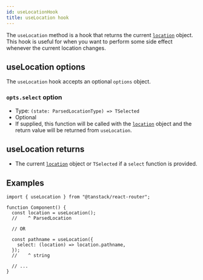 ```yaml
---
id: useLocationHook
title: useLocation hook
---
```


The `useLocation` method is a hook that returns the current [`location`](../ParsedLocationType.md) object. This hook is useful for when you want to perform some side effect whenever the current location changes.

## useLocation options

The `useLocation` hook accepts an optional `options` object.

### `opts.select` option

- Type: `(state: ParsedLocationType) => TSelected`
- Optional
- If supplied, this function will be called with the [`location`](../ParsedLocationType.md) object and the return value will be returned from `useLocation`.

## useLocation returns

- The current [`location`](../ParsedLocationType.md) object or `TSelected` if a `select` function is provided.

## Examples

```tsx
import { useLocation } from "@tanstack/react-router";

function Component() {
  const location = useLocation();
  //    ^ ParsedLocation

  // OR

  const pathname = useLocation({
    select: (location) => location.pathname,
  });
  //    ^ string

  // ...
}
```
